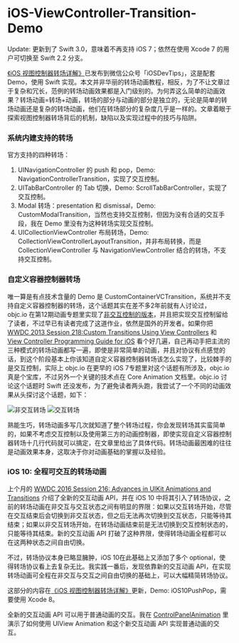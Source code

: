 # iOS-ViewController-Transition-Demo
Update: 更新到了 Swift 3.0，意味着不再支持 iOS 7；依然在使用 Xcode 7 的用户可切换至 Swift 2.2 分支。

[《iOS 视图控制器转场详解》](https://github.com/seedante/iOS-Note/wiki/ViewController-Transition)已发布到微信公众号「iOSDevTips」，这是配套 Demo，使用 Swift 实现。本文并非华丽的转场动画教程，相反，为了不让文章过于复杂和冗长，范例的转场动画效果都是入门级别的。为何弄这么简单的动画效果？转场动画=转场+动画，转场的部分与动画的部分是独立的，无论是简单的转场动画还是复杂的转场动画，他们在转场部分的复杂度几乎是一样的。文章着眼于探索视图控制器转场背后的机制，缺陷以及实现过程中的技巧与陷阱。


### 系统内建支持的转场

官方支持的四种转场：

1. UINavigationController 的 push 和 pop，Demo: NavigationControllerTransition，实现了交互控制。
2. UITabBarController 的 Tab 切换，Demo: ScrollTabBarController，实现了交互控制。
3. Modal 转场：presentation 和 dismissal，Demo: CustomModalTransition，当然也支持交互控制，但因为没有合适的交互手段，我在 Demo 里没有为这种转场实现交互控制。
4. UICollectionViewController 布局转场，Demo: CollectionViewControllerLayoutTransition，并非布局转换，而是 CollectionViewController 与 NavigationViewController 结合的转场，不支持交互控制。


### 自定义容器控制器转场
唯一算是有点技术含量的 Demo 是 CustomContainerVCTransition，系统并不支持自定义容器控制器的转场，这个话题其实在差不多2年前就有人讨论过， objc.io 在第12期动画专题里实现了[非交互控制的版本](https://www.objc.io/issues/12-animations/custom-container-view-controller-transitions/)，并且把实现交互控制留给了读者，不过早已有读者完成了这道作业，依然是国外的开发者。如果你把 [WWDC 2013 Session 218:Custom Transitions Using View Controllers](https://developer.apple.com/videos/play/wwdc2013/218/) 和 [View Controller Programming Guide for iOS](https://developer.apple.com/library/ios/featuredarticles/ViewControllerPGforiPhoneOS/index.html#//apple_ref/doc/uid/TP40007457-CH2-SW1) 看个好几遍，自己再动手把主流的三种模式的转场动画都写一遍，即使是非常简单的动画，并且对协议有点感觉的话，到这个阶段基本上你该知道自定义容器控制器转场该怎么实现了，比较棘手的是交互控制，实际上 objc.io 在更早的 iOS 7专题里对这个话题有所涉及，objc.io 真是个宝库，不过另外一个关键的技术点在 Core Animation 文档里。objc.io 讨论这个话题时 Swift 还没发布，为了避免读者两头跑，我尝试了一个不同的动画效果从头探讨这个话题，如下：

![非交互转场](https://github.com/seedante/iOS-ViewController-Transition-Demo/blob/master/Figures/CustomContainerVCButtonTransition.gif)
![交互转场](https://github.com/seedante/iOS-ViewController-Transition-Demo/blob/master/Figures/ContainerVCTransition.mov.gif)

熟能生巧，转场动画多写几次就知道了整个转场过程，你会发现转场其实蛮简单的，如果不考虑交互控制以及使用第三方的动画控制器，即使实现自定义容器控制器转场十几行代码就可以搞定，在文章里给出了具体代码。转场动画最困难的往往是动画效果本身，这取决于你对动画基础的掌握以及经验。

### iOS 10: 全程可交互的转场动画
上个月的 [WWDC 2016 Session 216: Advances in UIKit Animations and Transitions](https://developer.apple.com/videos/play/wwdc2016/216/) 介绍了全新的交互动画 API，并在 iOS 10 中将其引入了转场协议，之前的转场动画在非交互与交互状态之间有明显的界限：如果以交互转场开始，尽管在交互结束后会切换到非交互状态，但之后无法再次切换到交互状态，只能等待其结束；如果以非交互转场开始，在转场动画结束前是无法切换到交互控制状态的，只能等待其结束。新的交互动画 API 打破了这种界限，使得转场动画全程都可以在这两种状态之间自由切换。

不过，转场协议本身已略显臃肿，iOS 10在此基础上又添加了多个 optional，使得转场协议看上去复杂无比。我实践一番后，发现依靠新的交互动画 API，在实现转场动画可全程在非交互与交互之间自由切换的基础上，可以大幅精简转场协议。

这部分的内容在[《iOS 视图控制器转场详解》](https://github.com/seedante/iOS-Note/wiki/ViewController-Transition)更新，Demo: iOS10PushPop，需要使用 Xcode 8。

全新的交互动画 API 可以用于普通动画的交互。我在 [ControlPanelAnimation](https://github.com/seedante/ControlPanelAnimation) 里演示了如何使用 UIView Animation 和这个新交互动画 API 实现普通动画的交互。
